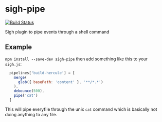 # sigh-pipe

[![Build Status](https://travis-ci.org/contentascode/sigh-pipe.svg?branch=master)](https://travis-ci.org/contentascode/sigh-pipe)

Sigh plugin to pipe events through a shell command

## Example

`npm install --save-dev sigh-pipe` then add something like this to your `sigh.js`:
```javascript
  pipelines['build-hercule'] = [
    merge(
      glob({ basePath: 'content' }, '**/*.*')
    ),
    debounce(500),
    pipe('cat')
  ]
```

This will pipe everyfile through the unix `cat` command which is basically not doing anything to any file. 